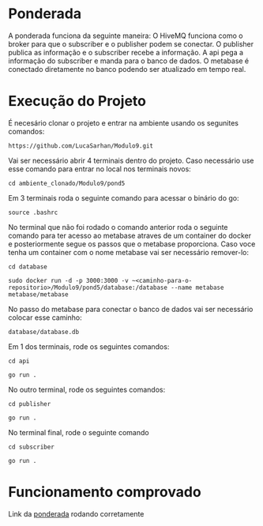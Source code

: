 # Ponderada 

A ponderada funciona da seguinte maneira: O HiveMQ funciona como o broker para que o subscriber e o publisher podem se conectar. O publisher publica as informação e o subscriber recebe a informação. A api pega a informação do subscriber e manda para o banco de dados. O metabase é conectado diretamente no banco podendo ser atualizado em tempo real.

# Execução do Projeto

É necesário clonar o projeto e entrar na ambiente usando os segunites comandos:

```
https://github.com/LucaSarhan/Modulo9.git
```

Vai ser necessário abrir 4 terminais dentro do projeto. Caso necessário use esse comando para entrar no local nos terminais novos:

```
cd ambiente_clonado/Modulo9/pond5
```

Em 3 terminais roda o seguinte comando para acessar o binário do go:

```
source .bashrc
```

No terminal que não foi rodado o comando anterior roda o seguinte comando para ter acesso ao metabase atraves de um container do docker e posteriormente segue os passos que o metabase proporciona. Caso voce tenha um container com o nome metabase vai ser necessário remover-lo:

```
cd database
```
```
sudo docker run -d -p 3000:3000 -v ~<caminho-para-o-repositorio>/Modulo9/pond5/database:/database --name metabase metabase/metabase
```

No passo do metabase para conectar o banco de dados vai ser necessário colocar esse caminho:

```
database/database.db
```

Em 1 dos terminais, rode os seguintes comandos:

```
cd api
```
```
go run .
```

No outro terminal, rode os seguintes comandos:

```
cd publisher
```
```
go run .
```

No terminal final, rode o seguinte comando

```
cd subscriber
```
```
go run .
```


# Funcionamento comprovado

Link da [ponderada](https://drive.google.com/file/d/14ureZIxT_-BuiznJSt5TFTx_YVTvPCg-/view?usp=sharing) rodando corretamente